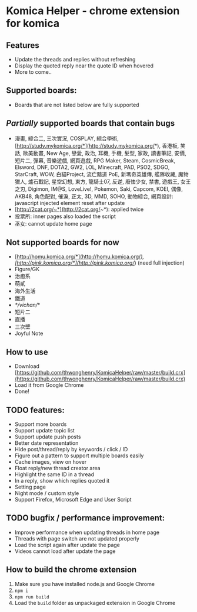# Komica Helper - chrome extension for komica
## Features
- Update the threads and replies without refreshing
- Display the quoted reply near the quote ID when hovered
- More to come..

## Supported boards:
- Boards that are not listed below are fully supported

## ___Partially___ supported boards that contain bugs
- 漫畫, 綜合二, 三次實況, COSPLAY, 綜合學術, [http://study.mykomica.org/*](http://study.mykomica.org/*), 香港板, 笑話, 歐美動畫, New Age, 戀愛, 政治, 耳機, 手機, 髮型, 家政, 讀書筆記, 安價, 短片二, 彈幕, 音樂遊戲, 網頁遊戲, RPG Maker, Steam, CosmicBreak, Elsword, DNF, DOTA2, GW2, LOL, Minecraft, PAD, PSO2, SDGO, StarCraft, WOW, 白貓Project, 流亡黯道 PoE, 新瑪奇英雄傳, 艦隊收藏, 魔物獵人, 爐石戰記, 星空幻想, 東方, 龍騎士07, 反逆, 廢怯少女, 禁書, 遊戲王, 女王之刃, Digimon, IM@S, LoveLive!, Pokemon, Saki, Capcom, KOEI, 偶像, AKB48, 角色配對, 催淚, 正太, 3D, MMD, SOHO, 動物綜合, 網頁設計: javascript injected element reset after update
- [http://2cat.org/~*](http://2cat.org/~*): applied twice
- 投票所: inner pages also loaded the script
- 巫女: cannot update home page

## Not supported boards for now
- [http://homu.komica.org/*](http://homu.komica.org/*), [http://pink.komica.org/*](http://pink.komica.org/*) (need full injection)
- Figure/GK
- 治癒系
- 萌貳
- 海外生活
- 鐵道
- _*/vichan/_*
- 短片二
- 直播
- 三次壁
- Joyful Note

## How to use
- Download [https://github.com/thwonghenry/KomicaHelper/raw/master/build.crx](https://github.com/thwonghenry/KomicaHelper/raw/master/build.crx)
- Load it from Google Chrome
- Done!

## TODO features:
- Support more boards
- Support update topic list
- Support update push posts
- Better date representation
- Hide post/thread/reply by keywords / click / ID
- Figure out a pattern to support multiple boards easily
- Cache images, view on hover
- Float reply/new thread creator area
- Highlight the same ID in a thread
- In a reply, show which replies quoted it
- Setting page
- Night mode / custom style
- Support Firefox, Microsoft Edge and User Script

## TODO bugfix / performance improvement:
- Improve performance when updating threads in home page
- Threads with page switch are not updated properly
- Load the script again after update the page
- Videos cannot load after update the page

## How to build the chrome extension
1. Make sure you have installed node.js and Google Chrome
2. `npm i`
3. `npm run build`
4. Load the `build` folder as unpackaged extension in Google Chrome
